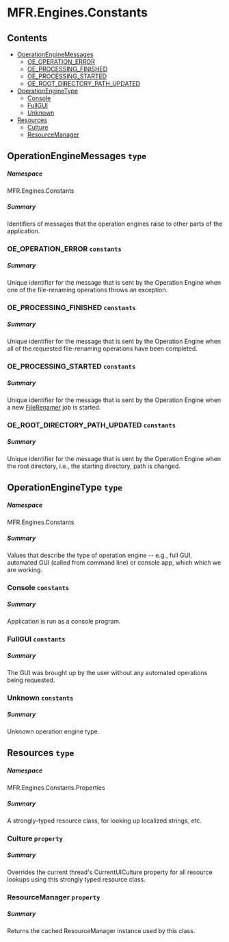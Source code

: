 <a name='assembly'></a>
# MFR.Engines.Constants

## Contents

- [OperationEngineMessages](#T-MFR-Engines-Constants-OperationEngineMessages 'MFR.Engines.Constants.OperationEngineMessages')
  - [OE_OPERATION_ERROR](#F-MFR-Engines-Constants-OperationEngineMessages-OE_OPERATION_ERROR 'MFR.Engines.Constants.OperationEngineMessages.OE_OPERATION_ERROR')
  - [OE_PROCESSING_FINISHED](#F-MFR-Engines-Constants-OperationEngineMessages-OE_PROCESSING_FINISHED 'MFR.Engines.Constants.OperationEngineMessages.OE_PROCESSING_FINISHED')
  - [OE_PROCESSING_STARTED](#F-MFR-Engines-Constants-OperationEngineMessages-OE_PROCESSING_STARTED 'MFR.Engines.Constants.OperationEngineMessages.OE_PROCESSING_STARTED')
  - [OE_ROOT_DIRECTORY_PATH_UPDATED](#F-MFR-Engines-Constants-OperationEngineMessages-OE_ROOT_DIRECTORY_PATH_UPDATED 'MFR.Engines.Constants.OperationEngineMessages.OE_ROOT_DIRECTORY_PATH_UPDATED')
- [OperationEngineType](#T-MFR-Engines-Constants-OperationEngineType 'MFR.Engines.Constants.OperationEngineType')
  - [Console](#F-MFR-Engines-Constants-OperationEngineType-Console 'MFR.Engines.Constants.OperationEngineType.Console')
  - [FullGUI](#F-MFR-Engines-Constants-OperationEngineType-FullGUI 'MFR.Engines.Constants.OperationEngineType.FullGUI')
  - [Unknown](#F-MFR-Engines-Constants-OperationEngineType-Unknown 'MFR.Engines.Constants.OperationEngineType.Unknown')
- [Resources](#T-MFR-Engines-Constants-Properties-Resources 'MFR.Engines.Constants.Properties.Resources')
  - [Culture](#P-MFR-Engines-Constants-Properties-Resources-Culture 'MFR.Engines.Constants.Properties.Resources.Culture')
  - [ResourceManager](#P-MFR-Engines-Constants-Properties-Resources-ResourceManager 'MFR.Engines.Constants.Properties.Resources.ResourceManager')

<a name='T-MFR-Engines-Constants-OperationEngineMessages'></a>
## OperationEngineMessages `type`

##### Namespace

MFR.Engines.Constants

##### Summary

Identifiers of messages that the operation engines raise to other parts of the
application.

<a name='F-MFR-Engines-Constants-OperationEngineMessages-OE_OPERATION_ERROR'></a>
### OE_OPERATION_ERROR `constants`

##### Summary

Unique identifier for the message that is sent by the Operation Engine when one
of the file-renaming operations throws an exception.

<a name='F-MFR-Engines-Constants-OperationEngineMessages-OE_PROCESSING_FINISHED'></a>
### OE_PROCESSING_FINISHED `constants`

##### Summary

Unique identifier for the message that is sent by the Operation Engine when all
of the requested file-renaming operations have been completed.

<a name='F-MFR-Engines-Constants-OperationEngineMessages-OE_PROCESSING_STARTED'></a>
### OE_PROCESSING_STARTED `constants`

##### Summary

Unique identifier for the message that is sent by the Operation Engine when a
new [FileRenamer](#T-MFR-Renamers-Files-FileRenamer 'MFR.Renamers.Files.FileRenamer') job is started.

<a name='F-MFR-Engines-Constants-OperationEngineMessages-OE_ROOT_DIRECTORY_PATH_UPDATED'></a>
### OE_ROOT_DIRECTORY_PATH_UPDATED `constants`

##### Summary

Unique identifier for the message that is sent by the Operation Engine when the
root directory, i.e., the starting directory, path is changed.

<a name='T-MFR-Engines-Constants-OperationEngineType'></a>
## OperationEngineType `type`

##### Namespace

MFR.Engines.Constants

##### Summary

Values that describe the type of operation engine -- e.g., full GUI, automated GUI (called from command line) or console app, which which we are working.

<a name='F-MFR-Engines-Constants-OperationEngineType-Console'></a>
### Console `constants`

##### Summary

Application is run as a console program.

<a name='F-MFR-Engines-Constants-OperationEngineType-FullGUI'></a>
### FullGUI `constants`

##### Summary

The GUI was brought up by the user without any automated operations being requested.

<a name='F-MFR-Engines-Constants-OperationEngineType-Unknown'></a>
### Unknown `constants`

##### Summary

Unknown operation engine type.

<a name='T-MFR-Engines-Constants-Properties-Resources'></a>
## Resources `type`

##### Namespace

MFR.Engines.Constants.Properties

##### Summary

A strongly-typed resource class, for looking up localized strings, etc.

<a name='P-MFR-Engines-Constants-Properties-Resources-Culture'></a>
### Culture `property`

##### Summary

Overrides the current thread's CurrentUICulture property for all
  resource lookups using this strongly typed resource class.

<a name='P-MFR-Engines-Constants-Properties-Resources-ResourceManager'></a>
### ResourceManager `property`

##### Summary

Returns the cached ResourceManager instance used by this class.
